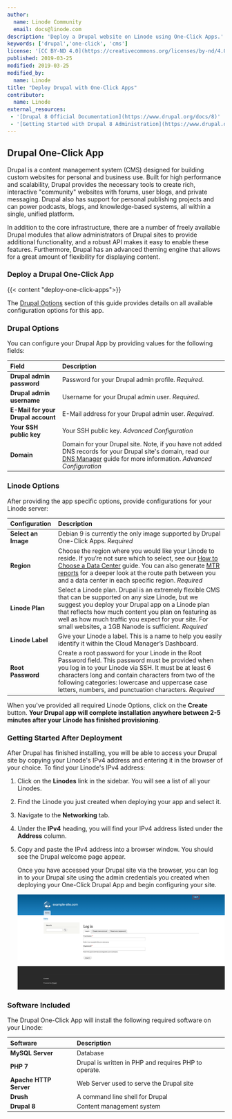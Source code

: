 ```yaml
---
author:
  name: Linode Community
  email: docs@linode.com
description: 'Deploy a Drupal website on Linode using One-Click Apps.'
keywords: ['drupal','one-click', 'cms']
license: '[CC BY-ND 4.0](https://creativecommons.org/licenses/by-nd/4.0)'
published: 2019-03-25
modified: 2019-03-25
modified_by:
  name: Linode
title: "Deploy Drupal with One-Click Apps"
contributor:
  name: Linode
external_resources:
 - '[Drupal 8 Official Documentation](https://www.drupal.org/docs/8)'
 - '[Getting Started with Drupal 8 Administration](https://www.drupal.org/docs/8/administering-a-drupal-8-site/getting-started-with-drupal-8-administration)'
---
```


## Drupal One-Click App

Drupal is a content management system (CMS) designed for building custom websites for personal and business use. Built for high performance and scalability, Drupal provides the necessary tools to create rich, interactive "community" websites with forums, user blogs, and private messaging. Drupal also has support for personal publishing projects and can power podcasts, blogs, and knowledge-based systems, all within a single, unified platform.

In addition to the core infrastructure, there are a number of freely available Drupal modules that allow administrators of Drupal sites to provide additional functionality, and a robust API makes it easy to enable these features. Furthermore, Drupal has an advanced theming engine that allows for a great amount of flexibility for displaying content.

### Deploy a Drupal One-Click App

{{< content "deploy-one-click-apps">}}

The [Drupal Options](#drupal-options) section of this guide provides details on all available configuration options for this app.

### Drupal Options

You can configure your Drupal App by providing values for the following fields:

| **Field** | **Description** |
|:--------------|:------------|
| **Drupal admin password** | Password for your Drupal admin profile. *Required*. |
| **Drupal admin username** | Username for your Drupal admin user. *Required*. |
| **E-Mail for your Drupal account** | E-Mail address for your Drupal admin user. *Required*. |
| **Your SSH public key** | Your SSH public key. *Advanced Configuration* |
| **Domain** | Domain for your Drupal site. Note, if you have not added DNS records for your Drupal site's domain, read our [DNS Manager](/docs/platform/manager/dns-manager/) guide for more information. *Advanced Configuration* |

### Linode Options

After providing the app specific options, provide configurations for your Linode server:

| **Configuration** | **Description** |
|:--------------|:------------|
| **Select an Image** | Debian 9 is currently the only image supported by Drupal One-Click Apps. *Required* |
| **Region** | Choose the region where you would like your Linode to reside. If you’re not sure which to select, see our [How to Choose a Data Center](/docs/platform/how-to-choose-a-data-center) guide. You can also generate [MTR reports](/docs/networking/diagnostics/diagnosing-network-issues-with-mtr/) for a deeper look at the route path between you and a data center in each specific region. *Required* |
| **Linode Plan** | Select a Linode plan. Drupal is an extremely flexible CMS that can be supported on any size Linode, but we suggest you deploy your Drupal app on a Linode plan that reflects how much content you plan on featuring as well as how much traffic you expect for your site. For small websites, a 1GB Nanode is sufficient. *Required* |
| **Linode Label** | Give your Linode a label. This is a name to help you easily identify it within the Cloud Manager’s Dashboard. |
| **Root Password** | Create a root password for your Linode in the Root Password field. This password must be provided when you log in to your Linode via SSH. It must be at least 6 characters long and contain characters from two of the following categories: lowercase and uppercase case letters, numbers, and punctuation characters. *Required* |

When you've provided all required Linode Options, click on the **Create** button. **Your Drupal app will complete installation anywhere between 2-5 minutes after your Linode has finished provisioning**.

### Getting Started After Deployment

After Drupal has finished installing, you will be able to access your Drupal site by copying your Linode's IPv4 address and entering it in the browser of your choice. To find your Linode's IPv4 address:

1. Click on the **Linodes** link in the sidebar. You will see a list of all your Linodes.

1. Find the Linode you just created when deploying your app and select it.

1. Navigate to the **Networking** tab.

1. Under the **IPv4** heading, you will find your IPv4 address listed under the **Address** column.

1. Copy and paste the IPv4 address into a browser window. You should see the Drupal welcome page appear.

    Once you have accessed your Drupal site via the browser, you can log in to your Drupal site using the admin credentials you created when deploying your One-Click Drupal App and begin configuring your site.

    ![Log in to your Drupal site.](drupal-log-in.png)

### Software Included

The Drupal One-Click App will install the following required software on your Linode:

| **Software** | **Description** |
|:--------------|:------------|
| **MySQL Server** | Database |
| **PHP 7** | Drupal is written in PHP and requires PHP to operate. |
| **Apache HTTP Server** | Web Server used to serve the Drupal site|
| **Drush** | A command line shell for Drupal |
| **Drupal 8** | Content management system |